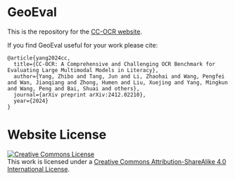 # GeoEval

This is the repository for the [CC-OCR website](https://zhibogogo.github.io/cc-ocr.github.io/).

If you find GeoEval useful for your work please cite:
```
@article{yang2024cc,
  title={CC-OCR: A Comprehensive and Challenging OCR Benchmark for Evaluating Large Multimodal Models in Literacy},
  author={Yang, Zhibo and Tang, Jun and Li, Zhaohai and Wang, Pengfei and Wan, Jianqiang and Zhong, Humen and Liu, Xuejing and Yang, Mingkun and Wang, Peng and Bai, Shuai and others},
  journal={arXiv preprint arXiv:2412.02210},
  year={2024}
}
```

# Website License
<a rel="license" href="http://creativecommons.org/licenses/by-sa/4.0/"><img alt="Creative Commons License" style="border-width:0" src="https://i.creativecommons.org/l/by-sa/4.0/88x31.png" /></a><br />This work is licensed under a <a rel="license" href="http://creativecommons.org/licenses/by-sa/4.0/">Creative Commons Attribution-ShareAlike 4.0 International License</a>.
